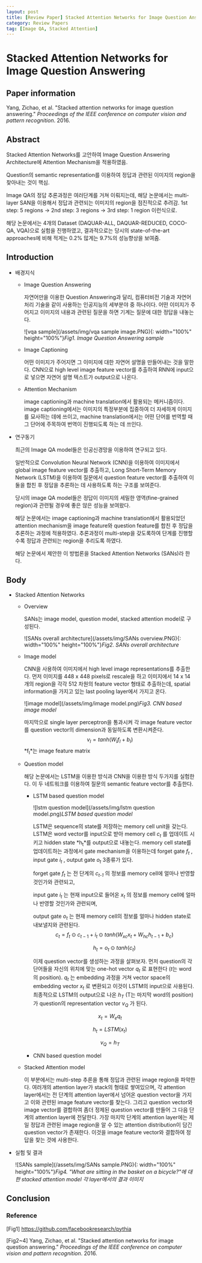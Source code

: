 ```yaml
---
layout: post
title: [Review Paper] Stacked Attention Networks for Image Question Answering
category: Review Papers
tag: [Image QA, Stacked Attention]
---
```


# Stacked Attention Networks for Image Question Answering



## Paper information

 Yang, Zichao, et al. "Stacked attention networks for image question answering." *Proceedings of the IEEE conference on computer vision and pattern recognition*. 2016. 



## Abstract

Stacked Attention Networks를 고안하여 Image Question Answering Architecture에 Attention Mechanism을 적용하였음.

Question의 semantic representation를 이용하여 정답과 관련된 이미지의 region을 찾아내는 것이 핵심.

Image QA의 정답 추론과정은 여러단계를 거쳐 이뤄지는데, 해당 논문에서는 multi-layer SAN을 이용해서 정답과 관련되는 이미지의 region을 점진적으로 추려감. 1st step: 5 regions -> 2nd step: 3 regions -> 3rd step: 1 region 이런식으로.

해당 논문에서는 4개의 Dataset (DAQUAR-ALL, DAQUAR-REDUCED, COCO-QA, VQA)으로 실험을 진행하였고, 결과적으로는 당시의 state-of-the-art approaches에 비해 적게는 0.2% 많게는 9.7%의 성능향상을 보여줌.



## Introduction

- 배경지식

  - Image Question Answering

    자연어만을 이용한 Question Answering과 달리, 컴퓨터비전 기술과 자연어처리 기술을 같이 사용하는 인공지능의 세부분야 중 하나이다. 어떤 이미지가 주어지고 이미지의 내용과 관련된 질문을 하면 기계는 질문에 대한 정답을 내놓는다. 

    ![vqa sample](/assets/img/vqa sample image.PNG){: width="100%" height="100%"}*Fig1. Image Question Answering sample*

  - Image Captioning

    어떤 이미지가 주어지면 그 이미지에 대한 자연어 설명을 만들어내는 것을 말한다. CNN으로 high level image feature vector를 추출하여 RNN에 input으로 넣으면 자연어 설명 텍스트가 output으로 나온다.

  - Attention Mechanism

    image captioning과 machine translation에서 활용되는 메커니즘이다. image captioning에서는 이미지의 특정부분에 집중하여 더 자세하게 이미지를 묘사하는 데에 쓰이고, machine translation에서는 어떤 단어를 번역할 때 그 단어에 주목하여 번역이 진행되도록 하는 데 쓰인다.

  

- 연구동기

  최근의 Image QA model들은 인공신경망을 이용하여 연구되고 있다. 

  일반적으로 Convolution Neural Network (CNN)을 이용하여 이미지에서 global image feature vector를 추출하고, Long Short-Term Memory Network (LSTM)을 이용하여 질문에서 question feature vector를 추출하여 이 둘을 합친 후 정답을 추론하는 데 사용하도록 하는 구조를 보여준다. 

  당시의 image QA model들은 정답이 이미지의 세밀한 영역(fine-grained region)과 관련될 경우에 좋은 않은 성능을 보여왔다.

  해당 논문에서는 image captioning과 machine translation에서 활용되었던 attention mechanism을 image feature와 question feature를 합친 후 정답을 추론하는 과정에 적용하였다. 추론과정이 multi-step을 갖도록하여 단계를 진행할수록 정답과 관련되는 region을 추리도록 하였다.

  해당 논문에서 제안한 이 방법론을 Stacked Attention Networks (SANs)라 한다.



## Body

- Stacked Attention Networks

  - Overview

    SANs는 image model, question model, stacked attention model로 구성된다.

    ![SANs overall architecture](/assets/img/SANs overview.PNG){: width="100%" height="100%"}*Fig2. SANs overall architecture*

    

    

  - Image model

    CNN을 사용하여 이미지에서 high level image representations를 추출한다. 먼저 이미지를 448 x 448 pixels로 rescale을 하고 이미지에서 14 x 14 개의 region을 각각 512 차원의 feature vector 형태로 추출하는데, spatial information을 가지고 있는 last pooling layer에서 가지고 온다. 

    ![image model](/assets/img/image model.png)*Fig3. CNN based image model*

    마지막으로 single layer perceptron을 통과시켜 각 image feature vector를 question vector의 dimension과 동일하도록 변환시켜준다.
    $$
    v_I = tanh(W_I f_I + b_I)
    $$
    *f<sub>I</sub>*는 image feature matrix

    

  - Question model

    해당 논문에서는 LSTM을 이용한 방식과 CNN을 이용한 방식 두가지를 실험한다. 이 두 네트워크를 이용하여 질문의 semantic feature vector를 추출한다.

    - LSTM based question model

      ![lstm question model](/assets/img/lstm question model.png)*LSTM based question model*

      LSTM은 sequence의 state를 저장하는 memory cell unit을 갖는다. LSTM은 word vector를 input으로 받아 memory cell *c<sub>t</sub>* 를 업데이트 시키고 hidden state *h<sub>t</sub>*를 output으로 내놓는다. memory cell state를 업데이트하는 과정에서 gate mechanism을 이용하는데 forget gate *f<sub>t</sub>* , input gate *i<sub>t</sub>* , output gate *o<sub>t</sub>* 3종류가 있다. 

      forget gate *f<sub>t</sub>* 는 전 단계의 *c<sub>t-1</sub>* 의 정보를 memory cell에 얼마나 반영할 것인가와 관련되고,

      input gate *i<sub>t</sub>* 는 현재 input으로 들어온 *x<sub>t</sub>* 의 정보를 memory cell에 얼마나 반영할 것인가와 관련되며,

      output gate *o<sub>t</sub>* 는 현재 memory cell의 정보를 얼마나 hidden state로 내보낼지와 관련된다.
      $$
      c_t = f_t \odot c_{t-1} + i_t \odot tanh(W_{xc}x_t + W_{hc}h_{t-1} + b_c)
      $$

      $$
      h_t = o_t \odot tanh(c_t)
      $$

      이제 question vector를 생성하는 과정을 살펴보자. 먼저 question의 각 단어들을 자신의 위치에 맞는 one-hot vector *q<sub>t</sub>* 로 표현한다 (*t*는 word의 position). *q<sub>t</sub>* 는 embedding 과정을 거쳐 vector space의 embedding vector *x<sub>t</sub>* 로 변환되고 이것이 LSTM의 input으로 사용된다. 최종적으로 LSTM의 output으로 나온 *h<sub>T</sub>* (T는 마지막 word의 position)가 question의 representation vector *v<sub>Q</sub>* 가 된다.

    $$
    x_t = W_e q_{t}
    $$

    $$
    h_t = LSTM(x_t)
    $$

    $$
    v_Q = h_T
    $$

    - CNN based question model

      

  - Stacked Attention model

    이 부분에서는 multi-step 추론을 통해 정답과 관련된 image region을 파악한다. 여러개의 attention layer가 stack의 형태로 쌓여있으며, 각 attention layer에서는 전 단계의 attention layer에서 넘어온 question vector을 가지고 이와 관련된 image feature vector를 찾는다. 그리고 question vector와 image vector를 결합하여 좀더 정제된 question vector를 만들어 그 다음 단계의 attention layer에 전달한다. 가장 마지막 단계의 attention layer에는 제일 정답과 관련된 image region을 알 수 있는 attention distribution이 담긴 question vector가 존재한다. 이것을 image feature vector와 결합하여 정답을 찾는 것에 사용한다.

  

- 실험 및 결과

  ![SANs sample](/assets/img/SANs sample.PNG){: width="100%" height="100%"}*Fig4. "What are sitting in the basket on a bicycle?"에 대한 stacked attention model 각 layer에서의 결과 이미지*

  

  

## Conclusion



### Reference

[Fig1] https://github.com/facebookresearch/pythia

[Fig2~4] Yang, Zichao, et al. "Stacked attention networks for image question answering." *Proceedings of the IEEE conference on computer vision and pattern recognition*. 2016. 
